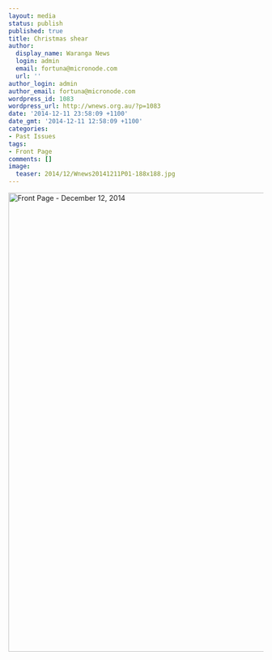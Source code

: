 ```yaml
---
layout: media
status: publish
published: true
title: Christmas shear
author:
  display_name: Waranga News
  login: admin
  email: fortuna@micronode.com
  url: ''
author_login: admin
author_email: fortuna@micronode.com
wordpress_id: 1083
wordpress_url: http://wnews.org.au/?p=1083
date: '2014-12-11 23:58:09 +1100'
date_gmt: '2014-12-11 12:58:09 +1100'
categories:
- Past Issues
tags:
- Front Page
comments: []
image:
  teaser: 2014/12/Wnews20141211P01-188x188.jpg
---
```


<a href="{{ site.url }}/images/2015/01/Wnews20141211P01.pdf"><img class="alignnone size-full wp-image-1078" alt="Front Page - December 12, 2014" src="{{ site.url }}/images/2015/01/Wnews20141211P01.jpg" width="624" height="907" /></a>
